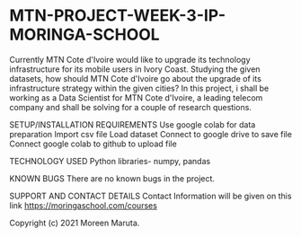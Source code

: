 # MTN-PROJECT-WEEK-3-IP-MORINGA-SCHOOL
Currently MTN Cote d'Ivoire would like to upgrade its technology infrastructure for its mobile users in Ivory Coast. Studying the given datasets, how should MTN Cote d'Ivoire go about the upgrade of its infrastructure strategy within the given cities? In this project, i shall be working as a Data Scientist for MTN Cote d'Ivoire, a leading telecom company and shall be solving for a couple of research questions.

SETUP/INSTALLATION REQUIREMENTS
Use google colab for data preparation
Import csv file
Load dataset
Connect to google drive to save file
Connect google colab to github to upload file

TECHNOLOGY USED 
Python libraries- numpy, pandas

KNOWN BUGS
There are no known bugs in the project.

SUPPORT AND CONTACT DETAILS
Contact Information will be given on this link https://moringaschool.com/courses

Copyright (c) 2021 Moreen Maruta.
